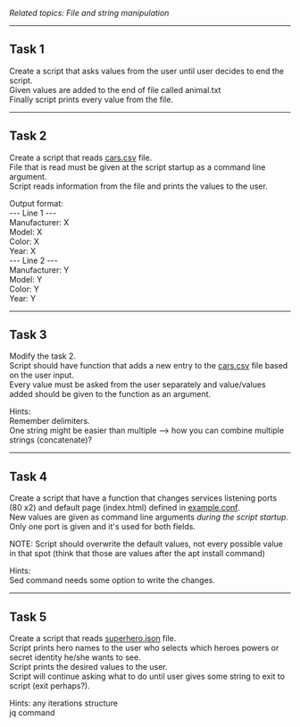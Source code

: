 *Related topics: File and string manipulation*

---

## Task 1

Create a script that asks values from the user until user decides to end the script.   
Given values are added to the end of file called animal.txt  
Finally script prints every value from the file.  

---

## Task 2

Create a script that reads [cars.csv](https://gitlab.labranet.jamk.fi/ttc2060/shell-tasks/-/blob/master/Shell-5/cars.csv ) file.  
File that is read must be given at the script startup as a command line argument.  
Script reads information from the file and prints the values to the user.  

Output format:  
--- Line 1 ---  
Manufacturer: X  
Model: X  
Color: X  
Year: X  
--- Line 2 ---  
Manufacturer: Y  
Model: Y  
Color: Y  
Year: Y  
  

---

## Task 3

Modify the task 2.  
Script should have function that adds a new entry to the [cars.csv](https://gitlab.labranet.jamk.fi/ttc2060/shell-tasks/-/blob/master/Shell-5/cars.csv ) file based on the user input.  
Every value must be asked from the user separately and value/values added should be given to the function as an argument.  

Hints:  
Remember delimiters.  
One string might be easier than multiple --> how you can combine multiple strings (concatenate)?  
  

---

## Task 4

Create a script that have a function that changes services listening ports (80 x2) and default page (index.html) defined in [example.conf](https://gitlab.labranet.jamk.fi/ttc2060/shell-tasks/-/blob/master/Shell-5/example.conf ).  
New values are given as command line arguments *during the script startup*. Only one port is given and it's used for both fields.  
  
NOTE: Script should overwrite the default values, not every possible value in that spot (think that those are values after the apt install command)  

Hints:  
Sed command needs some option to write the changes.
  

---

## Task 5

Create a script that reads [superhero.json](https://gitlab.labranet.jamk.fi/ttc2060/shell-tasks/-/blob/master/Shell-5/superhero.json ) file.  
Script prints hero names to the user who selects which heroes powers or secret identity he/she wants to see.  
Script prints the desired values to the user.  
Script will continue asking what to do until user gives some string to exit to script (exit perhaps?).  

Hints:
any iterations structure  
jq command  
